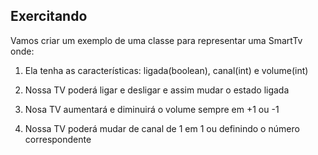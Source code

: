 ## Exercitando

Vamos criar um exemplo de uma classe para representar uma SmartTv onde:

1. Ela tenha as características: ligada(boolean), canal(int) e volume(int)

2. Nossa TV poderá ligar e desligar e assim mudar o estado ligada

3. Nosa TV aumentará e diminuirá o volume sempre em +1 ou -1

4. Nossa TV poderá mudar de canal de 1 em 1 ou definindo o número correspondente


